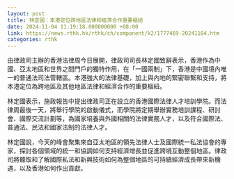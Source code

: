 ```yaml
---
layout: post
title: 林定國：本港定位跨地區法律和經濟合作重要樞紐
date: 2024-11-04 11:19:18.000000000 +08:00
link: https://news.rthk.hk/rthk/ch/component/k2/1777469-20241104.htm
categories: rthk
---
```


由律政司主辦的香港法律周今日展開，律政司司長林定國致辭表示，香港作為中國、亞太地區和世界之間門戶的獨特作用，在「一國兩制」下，香港是中國境內唯一的普通法司法管轄區。本港強大的法律基礎，加上與內地的緊密聯繫和支持，將本港定位為跨地區及其他地區法律和經濟合作的重要樞紐。

林定國表示，施政報告中提出律政司正在設立的香港國際法律人才培訓學院。而法律周最後一天，將舉行學院的啟動儀式，而學院將定期舉辦實務培訓課程、研討會、國際交流計劃等，為國家培養與外國相關的法律實務人才，以及符合國際法、普通法、民法和國家法制的法律人才。 

林定國說，今天的峰會聚集來自亞太地區的領先法律人士及國際統一私法協會的專家，探討各個領域的統一和協調如何支持經濟增長並促進跨境互動整個地區。律政司將聽取和了解國際私法和新興技術如何為整個地區的可持續經濟成長帶來新機遇，以及香港如何作出貢獻。
